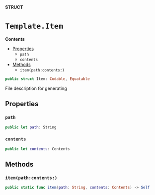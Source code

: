 **STRUCT**

# `Template.Item`

**Contents**

- [Properties](#properties)
  - `path`
  - `contents`
- [Methods](#methods)
  - `item(path:contents:)`

```swift
public struct Item: Codable, Equatable
```

File description for generating

## Properties
### `path`

```swift
public let path: String
```

### `contents`

```swift
public let contents: Contents
```

## Methods
### `item(path:contents:)`

```swift
public static func item(path: String, contents: Contents) -> Self
```
